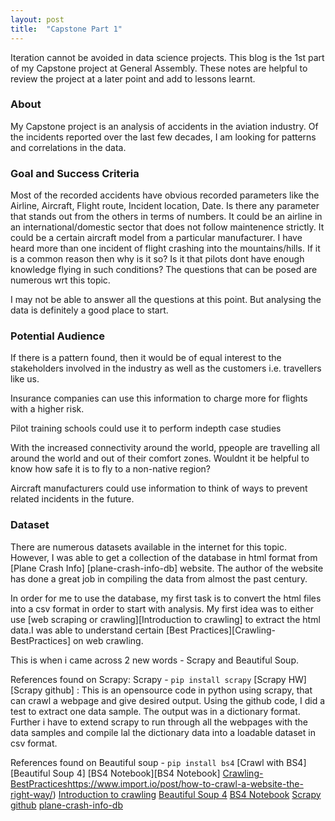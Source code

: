 ```yaml
---
layout: post
title:  "Capstone Part 1"
---
```


Iteration cannot be avoided in data science projects. This blog is the 1st part of my Capstone project at General Assembly. These notes are helpful to review the project at a later point and add to lessons learnt.

### About

My Capstone project is an analysis of accidents in the aviation industry. Of the incidents reported over the last few decades, I am looking for patterns and correlations in the data.

### Goal and Success Criteria
Most of the recorded accidents have obvious recorded parameters like the Airline, Aircraft, Flight route, Incident location, Date. 
Is there any parameter that stands out from the others in terms of numbers. 
It could be an airline in an international/domestic sector that does not follow maintenence strictly.
It could be a certain aircraft model from a particular manufacturer. 
I have heard more than one incident of flight crashing into the mountains/hills. 
If it is a common reason then why is it so? Is it that pilots dont have enough knowledge flying in such conditions? 
The questions that can be posed are numerous wrt this topic.
 
I may not be able to answer all the questions at this point. But analysing the data is definitely a good place to start. 

### Potential Audience
If there is a pattern found, then it would be of equal interest to the stakeholders involved in the industry as well as the customers i.e. travellers like us.

Insurance companies can use this information to charge more for flights with a higher risk.

Pilot training schools could use it to perform indepth case studies

With the increased connectivity around the world, ppeople are travelling all around the world and out of their comfort zones. Wouldnt it be helpful to know how safe it is to fly to a non-native region?

Aircraft manufacturers could use information to think of ways to prevent related incidents in the future.

### Dataset

There are numerous datasets available in the internet for this topic. However, I was able to get a collection of the database in html format from [Plane Crash Info] [plane-crash-info-db] website. The author of the website has done a great job in compiling the data from almost the past century.

In order for me to use the database, my first task is to convert the html files into a csv format in order to start with analysis. My first idea was to either use [web scraping or crawling][Introduction to crawling] to extract the html data.I was able to understand certain [Best Practices][Crawling-BestPractices] on web crawling.

This is when i came across 2 new words - Scrapy and Beautiful Soup.

References found on Scrapy:
Scrapy - `pip install scrapy`
[Scrapy HW][Scrapy github] : This is an opensource code in python using scrapy, that can crawl a webpage and give desired output. Using the github code, I did a test to extract one data sample. The output was in a dictionary format.
Further i have to extend scrapy to run through all the webpages with the data samples and compile lal the dictionary data into a loadable dataset in csv format.

References found on Beautiful soup - `pip install bs4`
[Crawl with BS4][Beautiful Soup 4]
[BS4 Notebook][BS4 Notebook]
[Crawling-BestPractices](:)https://www.import.io/post/how-to-crawl-a-website-the-right-way/)
[Introduction to crawling](http://www-rohan.sdsu.edu/~gawron/python_for_ss/course_core/book_draft/web/web_intro.html)
[Beautiful Soup 4](http://www.pythonforbeginners.com/beautifulsoup/beautifulsoup-4-python)
[BS4 Notebook](http://web.stanford.edu/~zlotnick/TextAsData/Web_Scraping_with_Beautiful_Soup.html)
[Scrapy github](https://github.com/scrapy/quotesbot)
[plane-crash-info-db](http://www.planecrashinfo.com/database.htm)